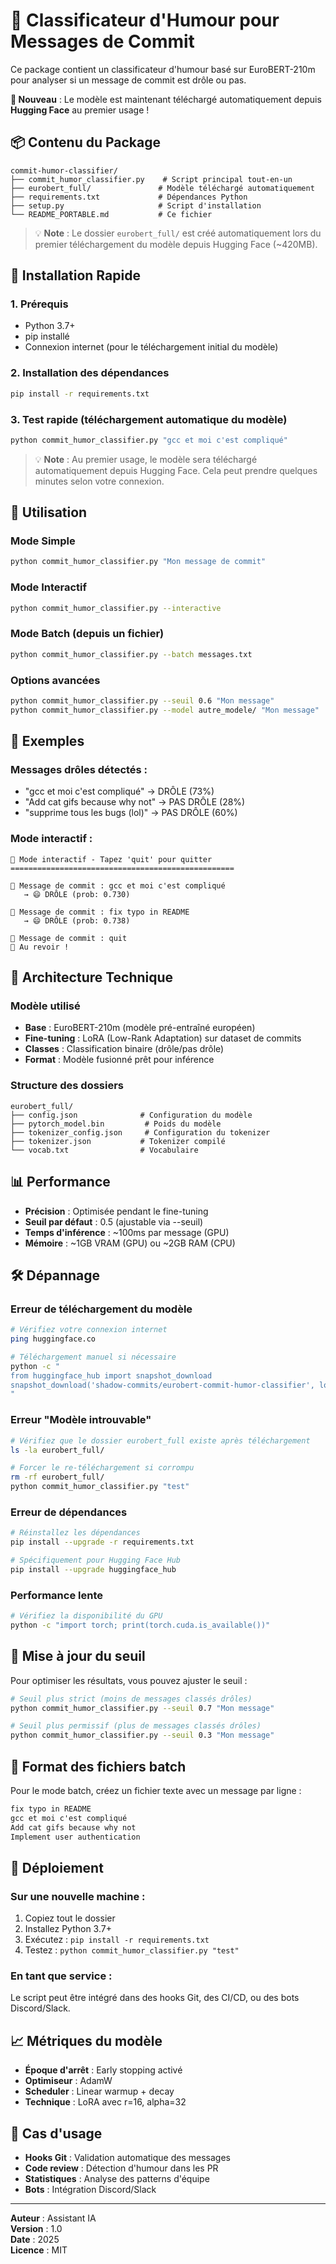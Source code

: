 # 🤖 Classificateur d'Humour pour Messages de Commit

Ce package contient un classificateur d'humour basé sur EuroBERT-210m pour analyser si un message de commit est drôle ou pas.

**🔄 Nouveau** : Le modèle est maintenant téléchargé automatiquement depuis **Hugging Face** au premier usage !

## 📦 Contenu du Package

```
commit-humor-classifier/
├── commit_humor_classifier.py    # Script principal tout-en-un
├── eurobert_full/               # Modèle téléchargé automatiquement
├── requirements.txt             # Dépendances Python
├── setup.py                     # Script d'installation
└── README_PORTABLE.md           # Ce fichier
```

> 💡 **Note** : Le dossier `eurobert_full/` est créé automatiquement lors du premier téléchargement du modèle depuis Hugging Face (~420MB).

## 🚀 Installation Rapide

### 1. Prérequis
- Python 3.7+
- pip installé
- Connexion internet (pour le téléchargement initial du modèle)

### 2. Installation des dépendances

```bash
pip install -r requirements.txt
```

### 3. Test rapide (téléchargement automatique du modèle)

```bash
python commit_humor_classifier.py "gcc et moi c'est compliqué"
```

> 💡 **Note** : Au premier usage, le modèle sera téléchargé automatiquement depuis Hugging Face. Cela peut prendre quelques minutes selon votre connexion.

## 📖 Utilisation

### Mode Simple
```bash
python commit_humor_classifier.py "Mon message de commit"
```

### Mode Interactif
```bash
python commit_humor_classifier.py --interactive
```

### Mode Batch (depuis un fichier)
```bash
python commit_humor_classifier.py --batch messages.txt
```

### Options avancées
```bash
python commit_humor_classifier.py --seuil 0.6 "Mon message"
python commit_humor_classifier.py --model autre_modele/ "Mon message"
```

## 🎯 Exemples

### Messages drôles détectés :
- "gcc et moi c'est compliqué" → DRÔLE (73%)
- "Add cat gifs because why not" → PAS DRÔLE (28%)
- "supprime tous les bugs (lol)" → PAS DRÔLE (60%)

### Mode interactif :
```
🎯 Mode interactif - Tapez 'quit' pour quitter
==================================================

📝 Message de commit : gcc et moi c'est compliqué
   → 😄 DRÔLE (prob: 0.730)

📝 Message de commit : fix typo in README
   → 😄 DRÔLE (prob: 0.738)

📝 Message de commit : quit
👋 Au revoir !
```

## 🔧 Architecture Technique

### Modèle utilisé
- **Base** : EuroBERT-210m (modèle pré-entraîné européen)
- **Fine-tuning** : LoRA (Low-Rank Adaptation) sur dataset de commits
- **Classes** : Classification binaire (drôle/pas drôle)
- **Format** : Modèle fusionné prêt pour inférence

### Structure des dossiers
```
eurobert_full/
├── config.json              # Configuration du modèle
├── pytorch_model.bin         # Poids du modèle
├── tokenizer_config.json     # Configuration du tokenizer
├── tokenizer.json           # Tokenizer compilé
└── vocab.txt                # Vocabulaire
```

## 📊 Performance

- **Précision** : Optimisée pendant le fine-tuning
- **Seuil par défaut** : 0.5 (ajustable via --seuil)
- **Temps d'inférence** : ~100ms par message (GPU)
- **Mémoire** : ~1GB VRAM (GPU) ou ~2GB RAM (CPU)

## 🛠️ Dépannage

### Erreur de téléchargement du modèle
```bash
# Vérifiez votre connexion internet
ping huggingface.co

# Téléchargement manuel si nécessaire
python -c "
from huggingface_hub import snapshot_download
snapshot_download('shadow-commits/eurobert-commit-humor-classifier', local_dir='eurobert_full')
"
```

### Erreur "Modèle introuvable"
```bash
# Vérifiez que le dossier eurobert_full existe après téléchargement
ls -la eurobert_full/

# Forcer le re-téléchargement si corrompu
rm -rf eurobert_full/
python commit_humor_classifier.py "test"
```

### Erreur de dépendances
```bash
# Réinstallez les dépendances
pip install --upgrade -r requirements.txt

# Spécifiquement pour Hugging Face Hub
pip install --upgrade huggingface_hub
```

### Performance lente
```bash
# Vérifiez la disponibilité du GPU
python -c "import torch; print(torch.cuda.is_available())"
```

## 🔄 Mise à jour du seuil

Pour optimiser les résultats, vous pouvez ajuster le seuil :

```bash
# Seuil plus strict (moins de messages classés drôles)
python commit_humor_classifier.py --seuil 0.7 "Mon message"

# Seuil plus permissif (plus de messages classés drôles)
python commit_humor_classifier.py --seuil 0.3 "Mon message"
```

## 📝 Format des fichiers batch

Pour le mode batch, créez un fichier texte avec un message par ligne :

```txt
fix typo in README
gcc et moi c'est compliqué
Add cat gifs because why not
Implement user authentication
```

## 🚚 Déploiement

### Sur une nouvelle machine :
1. Copiez tout le dossier
2. Installez Python 3.7+
3. Exécutez : `pip install -r requirements.txt`
4. Testez : `python commit_humor_classifier.py "test"`

### En tant que service :
Le script peut être intégré dans des hooks Git, des CI/CD, ou des bots Discord/Slack.

## 📈 Métriques du modèle

- **Époque d'arrêt** : Early stopping activé
- **Optimiseur** : AdamW
- **Scheduler** : Linear warmup + decay
- **Technique** : LoRA avec r=16, alpha=32

## 🎪 Cas d'usage

- **Hooks Git** : Validation automatique des messages
- **Code review** : Détection d'humour dans les PR
- **Statistiques** : Analyse des patterns d'équipe
- **Bots** : Intégration Discord/Slack

---

**Auteur** : Assistant IA  
**Version** : 1.0  
**Date** : 2025  
**Licence** : MIT